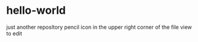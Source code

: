 # hello-world
just another reposltory
 pencil icon in the upper right corner of the file view to edit
